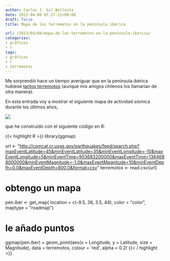 ```yaml
---
author: Carlos J. Gil Bellosta
date: 2013-04-08 07:27:21+00:00
draft: false
title: Mapa de los terremotos en la península ibérica

url: /2013/04/08/mapa-de-los-terremotos-en-la-peninsula-iberica/
categories:
- gráficos
- r
tags:
- gráficos
- r
- terremotos
---
```


Me sorprendió hace un tiempo averiguar que en la península ibérica hubiese [tantos terremotos](http://www.datanalytics.com/2010/06/08/20-10-2010-dia-mundial-de-la-estadistica-y-terremotos/) (aunque mis amigos chilenos los llamarían de otra manera).

En esta entrada voy a mostrar el siguiente mapa de actividad sísmica durante los últimos años,

[![](/wp-uploads/2013/04/terremotos_espana.jpg.jpeg)
](/wp-uploads/2013/04/terremotos_espana.jpg.jpeg)

que he construido con el siguiente código en R:

{{< highlight R >}}
library(ggmap)

url <- "http://comcat.cr.usgs.gov/earthquakes/feed/search.php?maxEventLatitude=45&minEventLatitude=35&minEventLongitude=-10&maxEventLongitude=5&minEventTime=953683200000&maxEventTime=1364688000000&minEventMagnitude=-1.0&maxEventMagnitude=10&minEventDepth=0.0&maxEventDepth=800.0&format=csv"
terremotos <- read.csv(url)

# obtengo un mapa
pen.iber <- get_map( location = c(-9.5, 36, 3.5, 44),
                      color = "color",
                      maptype = "roadmap")

# le añado puntos
ggmap(pen.iber) +
  geom_point(aes(x = Longitude, y = Latitude,
                  size = Magnitude),
                  data = terremotos, colour = 'red',
                  alpha = 0.2)
{{< / highlight >}}